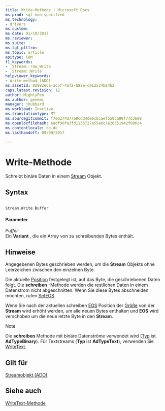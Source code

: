 ```yaml
---
title: Write-Methode | Microsoft Docs
ms.prod: sql-non-specified
ms.technology:
- drivers
ms.custom: 
ms.date: 01/19/2017
ms.reviewer: 
ms.suite: 
ms.tgt_pltfrm: 
ms.topic: article
apitype: COM
f1_keywords:
- _Stream::raw_Write
- _Stream::Write
helpviewer_keywords:
- Write method [ADO]
ms.assetid: 02982e6a-ac5f-4af2-b82e-ce12534b84b2
caps.latest.revision: 12
author: MightyPen
ms.author: genemi
manager: jhubbard
ms.workload: Inactive
ms.translationtype: MT
ms.sourcegitcommit: f7e6274d77a9cdd4de6cbcaef559ca99f77b3608
ms.openlocfilehash: 6adf96fa3fd1135727a55a8c7e26351942f886c4
ms.contentlocale: de-de
ms.lasthandoff: 09/09/2017

---
```

# <a name="write-method"></a>Write-Methode
Schreibt binäre Daten in einem [Stream](../../../ado/reference/ado-api/stream-object-ado.md) Objekt.  
  
## <a name="syntax"></a>Syntax  
  
```  
  
Stream.Write Buffer  
```  
  
#### <a name="parameters"></a>Parameter  
 *Puffer*  
 Ein **Variant** , die ein Array von zu schreibenden Bytes enthält.  
  
## <a name="remarks"></a>Hinweise  
 Angegebenen Bytes geschrieben werden, um die **Stream** Objekts ohne Leerzeichen zwischen den einzelnen Byte.  
  
 Die aktuelle [Position](../../../ado/reference/ado-api/position-property-ado.md) festgelegt ist, auf das Byte, die geschriebenen Daten folgt. Die **schreiben** -Methode werden die restlichen Daten in einem Datenstrom nicht abgeschnitten. Wenn Sie diese Bytes abschneiden möchten, rufen [SetEOS](../../../ado/reference/ado-api/seteos-method.md).  
  
 Wenn Sie nach der aktuellen schreiben [EOS](../../../ado/reference/ado-api/eos-property.md) Position der [Größe](../../../ado/reference/ado-api/size-property-ado-stream.md) von der **Stream** wird erhöht werden, um alle neuen Bytes enthalten und **EOS** wird verschoben um die neue letzte Byte in den **Stream**.  
  
> [!NOTE]
>  Die **schreiben** Methode mit binäre Datenströme verwendet wird ([Typ](../../../ado/reference/ado-api/type-property-ado-stream.md) ist **AdTypeBinary**). Für Textstreams (**Typ** ist **AdTypeText**), verwenden Sie [WriteText](../../../ado/reference/ado-api/writetext-method.md).  
  
## <a name="applies-to"></a>Gilt für  
 [Streamobjekt (ADO)](../../../ado/reference/ado-api/stream-object-ado.md)  
  
## <a name="see-also"></a>Siehe auch  
 [WriteText-Methode](../../../ado/reference/ado-api/writetext-method.md)

